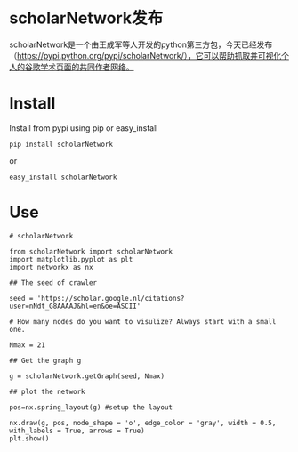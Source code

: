 

# scholarNetwork发布

scholarNetwork是一个由王成军等人开发的python第三方包，今天已经发布（https://pypi.python.org/pypi/scholarNetwork/），它可以帮助抓取并可视化个人的谷歌学术页面的共同作者网络。

# Install

Install from pypi using pip or easy_install


    pip install scholarNetwork


or


    easy_install scholarNetwork


# Use


    # scholarNetwork

    from scholarNetwork import scholarNetwork
    import matplotlib.pyplot as plt
    import networkx as nx

    ## The seed of crawler

    seed = 'https://scholar.google.nl/citations?user=nNdt_G8AAAAJ&hl=en&oe=ASCII'

    # How many nodes do you want to visulize? Always start with a small one.

    Nmax = 21

    ## Get the graph g

    g = scholarNetwork.getGraph(seed, Nmax)

    ## plot the network

    pos=nx.spring_layout(g) #setup the layout

    nx.draw(g, pos, node_shape = 'o', edge_color = 'gray', width = 0.5, with_labels = True, arrows = True)
    plt.show()

